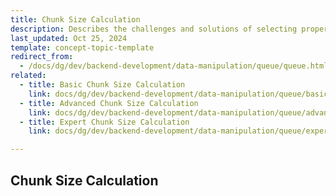 ```yaml
---
title: Chunk Size Calculation
description: Describes the challenges and solutions of selecting proper chunk sizes for project requirements
last_updated: Oct 25, 2024
template: concept-topic-template
redirect_from:
  - /docs/dg/dev/backend-development/data-manipulation/queue/queue.html#concepts
related:
  - title: Basic Chunk Size Calculation
    link: docs/dg/dev/backend-development/data-manipulation/queue/basic-chunk-size-calculation.html
  - title: Advanced Chunk Size Calculation
    link: docs/dg/dev/backend-development/data-manipulation/queue/advanced-chunk-size-calculation.html
  - title: Expert Chunk Size Calculation
    link: docs/dg/dev/backend-development/data-manipulation/queue/expert-chunk-size-calculation.html

---
```


## Chunk Size Calculation


